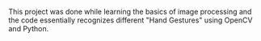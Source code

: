 This project was done while learning the basics of image processing and the code essentially recognizes different "Hand Gestures" using OpenCV and Python.
